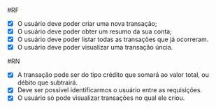 #RF

- [x] O usuário deve poder criar uma nova transação;
- [x] O usuário deve poder obter um resumo da sua conta;
- [x] O usuário deve poder listar todas as transações que já ocorreram.
- [x] O usuário deve poder visualizar uma transação úncia.

#RN

- [x] A transação pode ser do tipo crédito que somará ao valor total, ou débito que subtrairá.
- [x] Deve ser possível identificarmos o usuário entre as requisições.
- [x] O usuário só pode visualizar transações no qual ele criou.
